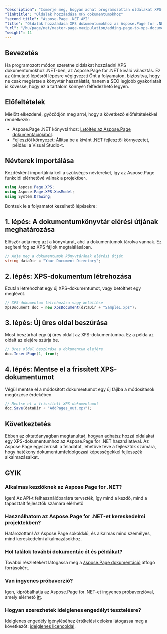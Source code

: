 ```yaml
---
"description": "Ismerje meg, hogyan adhat programozottan oldalakat XPS-dokumentumokhoz az Aspose.Page for .NET használatával. Ez az átfogó útmutató tartalmazza az előfeltételeket, kódpéldákat és a gyakran ismételt kérdéseket."
"linktitle": "Oldalak hozzáadása XPS dokumentumokhoz"
"second_title": "Aspose.Page .NET API"
"title": "Oldalak hozzáadása XPS dokumentumokhoz az Aspose.Page for .NET segítségével"
"url": "/hu/page/net/master-page-manipulation/adding-page-to-xps-document/"
"weight": 11
---
```


## Bevezetés

Ha programozott módon szeretne oldalakat hozzáadni XPS dokumentumokhoz .NET-ben, az Aspose.Page for .NET kiváló választás. Ez az útmutató lépésről lépésre végigvezeti Önt a folyamaton, biztosítva, hogy ne csak megértse a könyvtár használatát, hanem a SEO legjobb gyakorlatait is kövesse, hogy ez a tartalom könnyen felfedezhető legyen.

## Előfeltételek

Mielőtt elkezdené, győződjön meg arról, hogy a következő előfeltételekkel rendelkezik:

- Aspose.Page .NET könyvtárhoz: [Letöltés az Aspose.Page dokumentációjából](https://reference.aspose.com/page/net/).
- Fejlesztői környezet: Állítsa be a kívánt .NET fejlesztői környezetet, például a Visual Studio-t.

## Névterek importálása

Kezdésként importálnia kell a szükséges névtereket, így az Aspose.Page funkciói elérhetővé válnak a projektben.

```csharp
using Aspose.Page.XPS;
using Aspose.Page.XPS.XpsModel;
using System.Drawing;
```

Bontsuk le a folyamatot kezelhető lépésekre:

## 1. lépés: A dokumentumkönyvtár elérési útjának meghatározása

Először adja meg azt a könyvtárat, ahol a dokumentumok tárolva vannak. Ez segíteni fog az XPS fájlok megtalálásában.

```csharp
// Adja meg a dokumentumok könyvtárának elérési útját
string dataDir = "Your Document Directory";
```

## 2. lépés: XPS-dokumentum létrehozása

Ezután létrehozhat egy új XPS-dokumentumot, vagy betölthet egy meglévőt.

```csharp
// XPS-dokumentum létrehozása vagy betöltése
XpsDocument doc = new XpsDocument(dataDir + "Sample1.xps");
```

## 3. lépés: Új üres oldal beszúrása

Most beszúrhat egy új üres oldalt az XPS-dokumentumba. Ez a példa az oldalt az elejére szúrja be.

```csharp
// Üres oldal beszúrása a dokumentum elejére
doc.InsertPage(1, true);
```

## 4. lépés: Mentse el a frissített XPS-dokumentumot

Végül mentse el a módosított dokumentumot egy új fájlba a módosítások megőrzése érdekében.

```csharp
// Mentse el a frissített XPS-dokumentumot
doc.Save(dataDir + "AddPages_out.xps");
```

## Következtetés

Ebben az oktatóanyagban megtanultad, hogyan adhatsz hozzá oldalakat egy XPS-dokumentumhoz az Aspose.Page for .NET használatával. Az Aspose.Page egyszerűsíti a feladatot, lehetővé téve a fejlesztők számára, hogy hatékony dokumentumfeldolgozási képességekkel fejlesszék alkalmazásaikat.

## GYIK

### Alkalmas kezdőknek az Aspose.Page for .NET?

Igen! Az API-t felhasználóbarátra tervezték, így mind a kezdő, mind a tapasztalt fejlesztők számára elérhető.

### Használhatom az Aspose.Page for .NET-et kereskedelmi projektekben?

Határozottan! Az Aspose.Page sokoldalú, és alkalmas mind személyes, mind kereskedelmi alkalmazásokhoz.

### Hol találok további dokumentációt és példákat?

További részletekért látogassa meg a [Aspose.Page dokumentáció](https://reference.aspose.com/page/net/) átfogó forrásokért.

### Van ingyenes próbaverzió?

Igen, kipróbálhatja az Aspose.Page for .NET-et ingyenes próbaverzióval, amely elérhető [itt](https://releases.aspose.com/).

### Hogyan szerezhetek ideiglenes engedélyt tesztelésre?

Ideiglenes engedély igényléséhez értékelési célokra látogassa meg a következőt: [ideiglenes licencoldal](https://purchase.conholdate.com/temporary-license/).